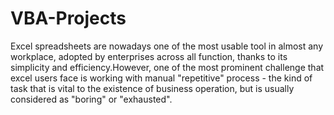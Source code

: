 # VBA-Projects
Excel spreadsheets are nowadays one of the most usable tool in almost any workplace, adopted by enterprises across all function, thanks to its simplicity and efficiency.However, one of the most prominent challenge that excel users face is working with manual "repetitive" process - the kind of task that is vital to the existence of business operation, but is usually considered as "boring" or "exhausted".
